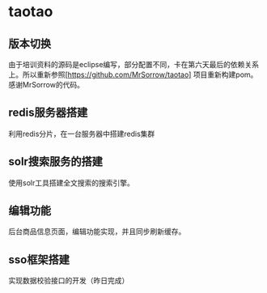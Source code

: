 # taotao
## 版本切换
由于培训资料的源码是eclipse编写，部分配置不同，卡在第六天最后的依赖关系上。所以重新参照[https://github.com/MrSorrow/taotao] 项目重新构建pom。
感谢MrSorrow的代码。
## redis服务器搭建
利用redis分片，在一台服务器中搭建redis集群
## solr搜索服务的搭建
使用solr工具搭建全文搜索的搜索引擎。
## 编辑功能
后台商品信息页面，编辑功能实现，并且同步刷新缓存。
## sso框架搭建
实现数据校验接口的开发（昨日完成）